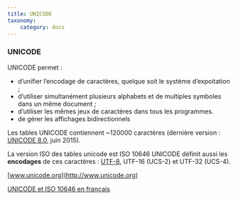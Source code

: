 ```yaml
---
title: UNICODE
taxonomy:
    category: docs
---
```


### UNICODE

UNICODE permet :

-   d’unifier l’encodage de caractères, quelque soit le système
    d’expoitation ;
-   d’utiliser simultanément plusieurs alphabets et de multiples
    symboles dans un même document ;
-   d’utiliser les mêmes jeux de caractères dans tous les programmes.
-   de gérer les affichages bidirectionnels

Les tables UNICODE  contiennent ~120000
caractères (dernière version : [UNICODE
8.0](http://www.unicode.org/versions/Unicode8.0.0/), juin 2015).

La version ISO des tables unicode est ISO 10646
UNICODE définit aussi les **encodages** de ces
caractères : [UTF-8](http://fr.wikipedia.org/wiki/UTF-8), UTF-16 (UCS-2) et UTF-32 (UCS-4).

[www.unicode.org](http://www.unicode.org)

[UNICODE et ISO 10646 en
français](http://hapax.qc.ca/index.html)

